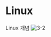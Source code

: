 # Linux
Linux 개념
![3-2](https://user-images.githubusercontent.com/63223374/86101188-debdf900-baf4-11ea-9c1f-ff1714b589b6.png)
